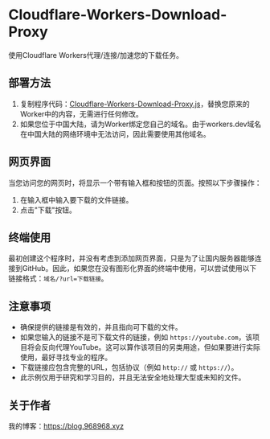 # Cloudflare-Workers-Download-Proxy

使用Cloudflare Workers代理/连接/加速您的下载任务。

## 部署方法

1. 复制程序代码：[Cloudflare-Workers-Download-Proxy.js](https://github.com/zyz0323/Cloudflare-Workers-Download-Proxy/blob/main/Cloudflare-Workers-Download-Proxy.js)，替换您原来的Worker中的内容，无需进行任何修改。
2. 如果您位于中国大陆，请为Worker绑定您自己的域名。由于workers.dev域名在中国大陆的网络环境中无法访问，因此需要使用其他域名。

## 网页界面

当您访问您的网页时，将显示一个带有输入框和按钮的页面。按照以下步骤操作：

1. 在输入框中输入要下载的文件链接。
2. 点击"下载"按钮。

## 终端使用

最初创建这个程序时，并没有考虑到添加网页界面，只是为了让国内服务器能够连接到GitHub。因此，如果您在没有图形化界面的终端中使用，可以尝试使用以下链接格式：`域名/?url=下载链接`。

## 注意事项

- 确保提供的链接是有效的，并且指向可下载的文件。
- 如果您输入的链接不是可下载文件的链接，例如 `https://youtube.com`，该项目将会反向代理YouTube。这可以算作该项目的另类用途，但如果要进行实际使用，最好寻找专业的程序。
- 下载链接应包含完整的URL，包括协议（例如 `http://` 或 `https://`）。
- 此示例仅用于研究和学习目的，并且无法安全地处理大型或未知的文件。

## 关于作者

我的博客：https://blog.968968.xyz
